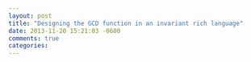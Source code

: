 ```yaml
---
layout: post
title: "Designing the GCD function in an invariant rich language"
date: 2013-11-20 15:21:03 -0600
comments: true
categories: 
---
```

